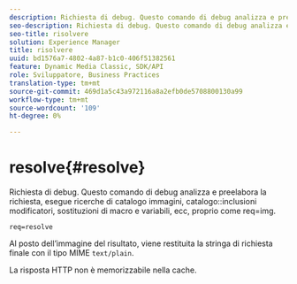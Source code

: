 ```yaml
---
description: Richiesta di debug. Questo comando di debug analizza e preelabora la richiesta, esegue ricerche di catalogo immagini, inclusioni modificatori di catalogo, sostituzioni di macro e variabili, ecc, proprio come req=img.
seo-description: Richiesta di debug. Questo comando di debug analizza e preelabora la richiesta, esegue ricerche di catalogo immagini, inclusioni modificatori di catalogo, sostituzioni di macro e variabili, ecc, proprio come req=img.
seo-title: risolvere
solution: Experience Manager
title: risolvere
uuid: bd1576a7-4802-4a87-b1c0-406f51382561
feature: Dynamic Media Classic, SDK/API
role: Sviluppatore, Business Practices
translation-type: tm+mt
source-git-commit: 469d1a5c43a972116a8a2efb0de5708800130a99
workflow-type: tm+mt
source-wordcount: '109'
ht-degree: 0%

---
```



# resolve{#resolve}

Richiesta di debug. Questo comando di debug analizza e preelabora la richiesta, esegue ricerche di catalogo immagini, catalogo::inclusioni modificatori, sostituzioni di macro e variabili, ecc, proprio come req=img.

`req=resolve`

Al posto dell’immagine del risultato, viene restituita la stringa di richiesta finale con il tipo MIME `text/plain`.

La risposta HTTP non è memorizzabile nella cache.
